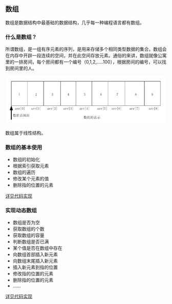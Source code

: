 ## 数组
数组是数据结构中最基础的数据结构，几乎每一种编程语言都有数组。

### 什么是数组？
所谓数组，是一组有序元素的序列，是用来存储多个相同类型数据的集合。数组会在内存中开辟一段连续的空间，并在此空间存放元素。通俗的来讲，数组就像公寓里的一排房间，每个房间都有一个编号（0,1,2,.....100），根据房间的编号，可以找到房间里的人。

![array](../images/array.png)

数组属于线性结构。

### 数组的基本使用

- 数组的初始化
- 根据索引获取元素
- 数组的遍历
- 修改某个元素的值
- 删除指的位置的元素

[详见代码实现](./code)

### 实现动态数组

- 数组是否为空
- 获取数组的个数
- 获取数组的容量
- 判断数组是否已满
- 某个值是否在数组中存在
- 向数组首部插入新元素
- 向数组末尾插入新元素
- 插入新元素到指的位置
- 修改指的位置的元素
- 删除指的位置的元素
- ......

[详见代码实现](./code)
